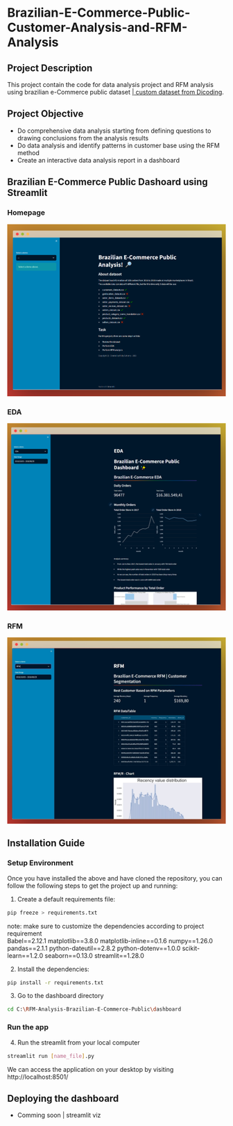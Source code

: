 # Brazilian-E-Commerce-Public-Customer-Analysis-and-RFM-Analysis

## Project Description
This project contain the code for data analysis project and RFM analysis using brazilian e-Commerce public dataset 
[| custom dataset from Dicoding](https://www.dicoding.com/).

## Project Objective
- Do comprehensive data analysis starting from defining questions to drawing conclusions from the analysis results
- Do data analysis and identify patterns in customer base using the RFM method
- Create an interactive data analysis report in a dashboard

## Brazilian E-Commerce Public Dashoard using Streamlit
### Homepage
![Brazilian_E-Commerce_Public_Dashboard](https://github.com/abliskan/RFM-Analysis-Brazilian-E-Commerce-Public/blob/main/asset/images/screenshot-homepage.png)
### EDA
![Brazilian_E-Commerce_Public_Dashboard](https://github.com/abliskan/RFM-Analysis-Brazilian-E-Commerce-Public/blob/main/asset/images/screenshot-EDA.png)
### RFM
![Brazilian_E-Commerce_Public_Dashboard](https://github.com/abliskan/RFM-Analysis-Brazilian-E-Commerce-Public/blob/main/asset/images/screenshot-RFM.jpg)

## Installation Guide
### Setup Environment
Once you have installed the above and have cloned the repository, you can follow the following steps to get the project up and running:

1. Create a default requirements file:

```bash
pip freeze > requirements.txt
```
note: make sure to customize the dependencies according to project requirement <br>
Babel==2.12.1
matplotlib==3.8.0
matplotlib-inline==0.1.6
numpy==1.26.0
pandas==2.1.1
python-dateutil==2.8.2
python-dotenv==1.0.0
scikit-learn==1.2.0
seaborn==0.13.0
streamlit==1.28.0

2. Install the dependencies:

```bash
pip install -r requirements.txt
```

3. Go to the dashboard directory


```bash
cd C:\RFM-Analysis-Brazilian-E-Commerce-Public\dashboard
```

### Run the app
4. Run the streamlit from your local computer 
```bash
streamlit run [name_file].py
```
We can access the application on your desktop by visiting http://localhost:8501/

## Deploying the dashboard
- Comming soon | streamlit viz
